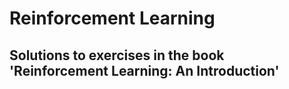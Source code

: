 # Reinforcement Learning
## Solutions to exercises in the book 'Reinforcement Learning: An Introduction'
